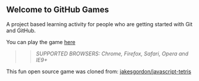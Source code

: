 ## Welcome to GitHub Games

A project based learning activity for people who are getting started with Git and GitHub.

You can play the game [here](https://mcooling.github.io/github-games/)

>> _*SUPPORTED BROWSERS*: Chrome, Firefox, Safari, Opera and IE9+_

This fun open source game was cloned from: [jakesgordon/javascript-tetris](https://github.com/jakesgordon/javascript-tetris)
